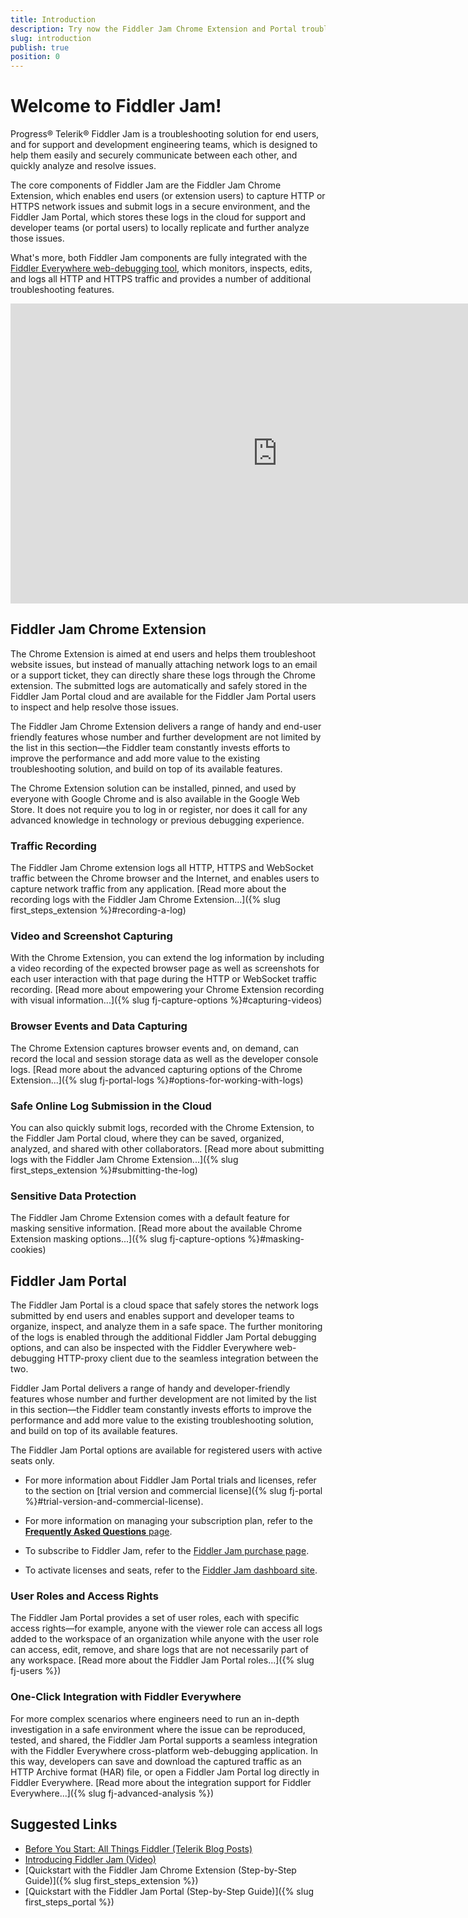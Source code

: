 ```yaml
---
title: Introduction
description: Try now the Fiddler Jam Chrome Extension and Portal troubleshooting solutions for capturing, recording, and collaboration on HTTP and HTTPS browser issues.
slug: introduction
publish: true
position: 0
---
```


# Welcome to Fiddler Jam!

Progress® Telerik® Fiddler Jam is a troubleshooting solution for end users, and for support and development engineering teams, which is designed to help them easily and securely communicate between each other, and quickly analyze and resolve issues.

The core components of Fiddler Jam are the Fiddler Jam Chrome Extension, which enables end users (or extension users) to capture HTTP or HTTPS network issues and submit logs in a secure environment, and the Fiddler Jam Portal, which stores these logs in the cloud for support and developer teams (or portal users) to locally replicate and further analyze those issues.

What's more, both Fiddler Jam components are fully integrated with the [Fiddler Everywhere web-debugging tool](https://docs.telerik.com/fiddler-everywhere/introduction), which monitors, inspects, edits, and logs all HTTP and HTTPS traffic and provides a number of additional troubleshooting features.

<iframe width="853" height="480" text-align="center" src="https://www.youtube.com/embed/l0x1eGW2AUY" title="Fiddler Jam Intro on YouTube" frameborder="0" allow="accelerometer; autoplay; clipboard-write; encrypted-media; gyroscope; picture-in-picture" allowfullscreen></iframe>

## Fiddler Jam Chrome Extension

The Chrome Extension is aimed at end users and helps them troubleshoot website issues, but instead of manually attaching network logs to an email or a support ticket, they can directly share these logs through the Chrome extension. The submitted logs are automatically and safely stored in the Fiddler Jam Portal cloud and are available for the Fiddler Jam Portal users to inspect and help resolve those issues.

The Fiddler Jam Chrome Extension delivers a range of handy and end-user friendly features whose number and further development are not limited by the list in this section&mdash;the Fiddler team constantly invests efforts to improve the performance and add more value to the existing troubleshooting solution, and build on top of its available features.

The Chrome Extension solution can be installed, pinned, and used by everyone with Google Chrome and is also available in the Google Web Store. It does not require you to log in or register, nor does it call for any advanced knowledge in technology or previous debugging experience.

### Traffic Recording

The Fiddler Jam Chrome extension logs all HTTP, HTTPS and WebSocket traffic between the Chrome browser and the Internet, and enables users to capture network traffic from any application. [Read more about the recording logs with the Fiddler Jam Chrome Extension...]({% slug first_steps_extension %}#recording-a-log)

### Video and Screenshot Capturing

With the Chrome Extension, you can extend the log information by including a video recording of the expected browser page as well as screenshots for each user interaction with that page during the HTTP or WebSocket traffic recording. [Read more about empowering your Chrome Extension recording with visual information...]({% slug fj-capture-options %}#capturing-videos)

### Browser Events and Data Capturing

The Chrome Extension captures browser events and, on demand, can record the local and session storage data as well as the developer console logs. [Read more about the advanced capturing options of the Chrome Extension...]({% slug fj-portal-logs %}#options-for-working-with-logs)

### Safe Online Log Submission in the Cloud

You can also quickly submit logs, recorded with the Chrome Extension, to the Fiddler Jam Portal cloud, where they can be saved, organized, analyzed, and shared with other collaborators. [Read more about submitting logs with the Fiddler Jam Chrome Extension...]({% slug first_steps_extension %}#submitting-the-log)

### Sensitive Data Protection

The Fiddler Jam Chrome Extension comes with a default feature for masking sensitive information. [Read more about the available Chrome Extension masking options...]({% slug fj-capture-options %}#masking-cookies)

## Fiddler Jam Portal

The Fiddler Jam Portal is a cloud space that safely stores the network logs submitted by end users and enables support and developer teams to organize, inspect, and analyze them in a safe space. The further monitoring of the logs is enabled through the additional Fiddler Jam Portal debugging options, and can also be inspected with the Fiddler Everywhere web-debugging HTTP-proxy client due to the seamless integration between the two.

Fiddler Jam Portal delivers a range of handy and developer-friendly features whose number and further development are not limited by the list in this section&mdash;the Fiddler team constantly invests efforts to improve the performance and add more value to the existing troubleshooting solution, and build on top of its available features.

The Fiddler Jam Portal options are available for registered users with active seats only.

* For more information about Fiddler Jam Portal trials and licenses, refer to the section on [trial version and commercial license]({% slug fj-portal %}#trial-version-and-commercial-license).

* For more information on managing your subscription plan, refer to the [**Frequently Asked Questions** page](https://www.telerik.com/fiddler-jam/faq).  

* To subscribe to Fiddler Jam, refer to the [Fiddler Jam purchase page](https://www.telerik.com/purchase/fiddler-jam).

* To activate licenses and seats, refer to the [Fiddler Jam dashboard site](https://dashboard.getfiddler.com).

### User Roles and Access Rights

The Fiddler Jam Portal provides a set of user roles, each with specific access rights&mdash;for example, anyone with the viewer role can access all logs added to the workspace of an organization while anyone with the user role can access, edit, remove, and share logs that are not necessarily part of any workspace. [Read more about the Fiddler Jam Portal roles...]({% slug fj-users %})  

### One-Click Integration with Fiddler Everywhere

For more complex scenarios where engineers need to run an in-depth investigation in a safe environment where the issue can be reproduced, tested, and shared, the Fiddler Jam Portal supports a seamless integration with the Fiddler Everywhere cross-platform web-debugging application. In this way, developers can save and download the captured traffic as an HTTP Archive format (HAR) file, or open a Fiddler Jam Portal log directly in Fiddler Everywhere. [Read more about the integration support for Fiddler Everywhere...]({% slug fj-advanced-analysis %})

## Suggested Links

* [Before You Start: All Things Fiddler (Telerik Blog Posts)](https://www.telerik.com/blogs/fiddler)
* [Introducing Fiddler Jam (Video)](https://www.youtube.com/watch?v=l0x1eGW2AUY)
* [Quickstart with the Fiddler Jam Chrome Extension (Step-by-Step Guide)]({% slug first_steps_extension %})
* [Quickstart with the Fiddler Jam Portal (Step-by-Step Guide)]({% slug first_steps_portal %})
